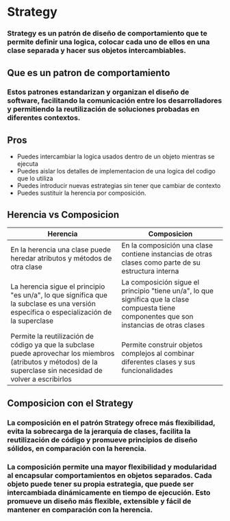 # Strategy

### Strategy es un patrón de diseño de comportamiento que te permite definir una logica, colocar cada uno de ellos en una clase separada y hacer sus objetos intercambiables.

## Que es un patron de comportamiento 
### Estos patrones estandarizan y organizan el diseño de software, facilitando la comunicación entre los desarrolladores y permitiendo la reutilización de soluciones probadas en diferentes contextos.


## Pros

* Puedes intercambiar la logica usados dentro de un objeto mientras se ejecuta 
* Puedes aislar los detalles de implementacion de una logica del codigo que lo utiliza 
* Puedes introducir nuevas estrategias sin tener que cambiar de contexto
* Puedes sustituir la herencia por composición.

## Herencia vs Composicion

| Herencia   | Composicion |
| ------------- |-------------|
| En la herencia una clase puede heredar atributos y métodos de otra clase | En la composición una clase contiene instancias de otras clases como parte de su estructura interna |
| La herencia sigue el principio "es un/a", lo que significa que la subclase es una versión específica o especialización de la superclase|La composición sigue el principio "tiene un/a", lo que significa que la clase compuesta tiene componentes que son instancias de otras clases|
|Permite la reutilización de código ya que la subclase puede aprovechar los miembros (atributos y métodos) de la superclase sin necesidad de volver a escribirlos|Permite construir objetos complejos al combinar diferentes clases y sus funcionalidades|

## Composicion con el Strategy 
### La composición en el patrón Strategy ofrece más flexibilidad, evita la sobrecarga de la jerarquía de clases, facilita la reutilización de código y promueve principios de diseño sólidos, en comparación con la herencia.
### La composición permite una mayor flexibilidad y modularidad al encapsular comportamientos en objetos separados. Cada objeto puede tener su propia estrategia, que puede ser intercambiada dinámicamente en tiempo de ejecución. Esto promueve un diseño más flexible, extensible y fácil de mantener en comparación con la herencia.